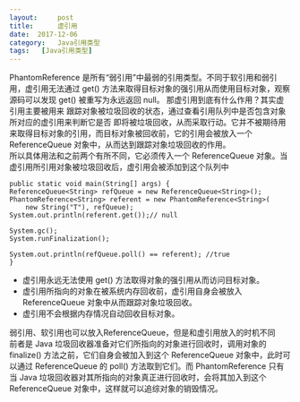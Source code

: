 ```yaml
---
layout:     post
title:      虚引用
date:  2017-12-06
category:   Java引用类型
tags:   [Java引用类型]
---
```

PhantomReference 是所有“弱引用”中最弱的引用类型。不同于软引用和弱引用，虚引用无法通过 get() 方法来取得目标对象的强引用从而使用目标对象，观察源码可以发现 get() 被重写为永远返回 null。
那虚引用到底有什么作用？其实虚引用主要被用来 跟踪对象被垃圾回收的状态，通过查看引用队列中是否包含对象所对应的虚引用来判断它是否 即将被垃圾回收，从而采取行动。它并不被期待用来取得目标对象的引用，而目标对象被回收前，它的引用会被放入一个 ReferenceQueue 对象中，从而达到跟踪对象垃圾回收的作用。  
所以具体用法和之前两个有所不同，它必须传入一个 ReferenceQueue 对象。当虚引用所引用对象被垃圾回收后，虚引用会被添加到这个队列中  
```
public static void main(String[] args) { 
ReferenceQueue<String> refQueue = new ReferenceQueue<String>(); 
PhantomReference<String> referent = new PhantomReference<String>(
    new String("T"), refQueue); 
System.out.println(referent.get());// null 
 
System.gc(); 
System.runFinalization(); 
 
System.out.println(refQueue.poll() == referent); //true 
}
```  
  
- 虚引用永远无法使用 get() 方法取得对象的强引用从而访问目标对象。
- 虚引用所指向的对象在被系统内存回收前，虚引用自身会被放入 ReferenceQueue 对象中从而跟踪对象垃圾回收。
- 虚引用不会根据内存情况自动回收目标对象。  
 
弱引用、软引用也可以放入ReferenceQueue，但是和虚引用放入的时机不同  
前者是 Java 垃圾回收器准备对它们所指向的对象进行回收时，调用对象的 finalize() 方法之前，它们自身会被加入到这个 ReferenceQueue 对象中，此时可以通过 ReferenceQueue 的 poll() 方法取到它们。而 PhantomReference 只有当 Java 垃圾回收器对其所指向的对象真正进行回收时，会将其加入到这个 ReferenceQueue 对象中，这样就可以追综对象的销毁情况。